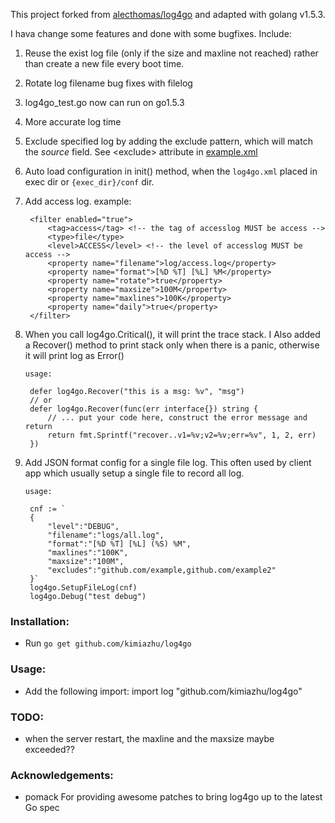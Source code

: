 This project forked from [alecthomas/log4go](http://github.com/alecthomas/log4go) and adapted with golang v1.5.3.

I hava change some features and done with some bugfixes. Include:

1. Reuse the exist log file (only if the size and maxline not reached) rather than create a new file every boot time.

2. Rotate log filename bug fixes with filelog

3. log4go_test.go now can run on go1.5.3

4. More accurate log time

5. Exclude specified log by adding the exclude pattern, which will match the *source* field. See &lt;exclude&gt; attribute in [example.xml](https://github.com/kimiazhu/log4go/blob/master/example.xml)

6. Auto load configuration in init() method, when the `log4go.xml` placed in exec dir or `{exec_dir}/conf` dir.

7. Add access log. example:

		<filter enabled="true">
			<tag>access</tag> <!-- the tag of accesslog MUST be access -->
			<type>file</type>
			<level>ACCESS</level> <!-- the level of accesslog MUST be access -->
			<property name="filename">log/access.log</property>
			<property name="format">[%D %T] [%L] %M</property>
			<property name="rotate">true</property>
			<property name="maxsize">100M</property>
			<property name="maxlines">100K</property>
			<property name="daily">true</property>
		</filter>

8. When you call log4go.Critical(), it will print the trace stack. I Also added a Recover() method to print stack only when there is a panic, otherwise it will print log as Error()

	`usage:`
	
		defer log4go.Recover("this is a msg: %v", "msg")
		// or
		defer log4go.Recover(func(err interface{}) string {
            // ... put your code here, construct the error message and return
            return fmt.Sprintf("recover..v1=%v;v2=%v;err=%v", 1, 2, err)
        })

9. Add JSON format config for a single file log. This often used by client app which usually setup a single file to record all log.

	`usage:`

		cnf := `
		{
			"level":"DEBUG",
			"filename":"logs/all.log",
			"format":"[%D %T] [%L] (%S) %M",
			"maxlines":"100K",
			"maxsize":"100M",
			"excludes":"github.com/example,github.com/example2"
		}`
		log4go.SetupFileLog(cnf)
		log4go.Debug("test debug")

### Installation:
- Run `go get github.com/kimiazhu/log4go`

### Usage:
- Add the following import:
import log "github.com/kimiazhu/log4go"

### TODO:
- when the server restart, the maxline and the maxsize maybe exceeded??

### Acknowledgements:
- pomack
  For providing awesome patches to bring log4go up to the latest Go spec
